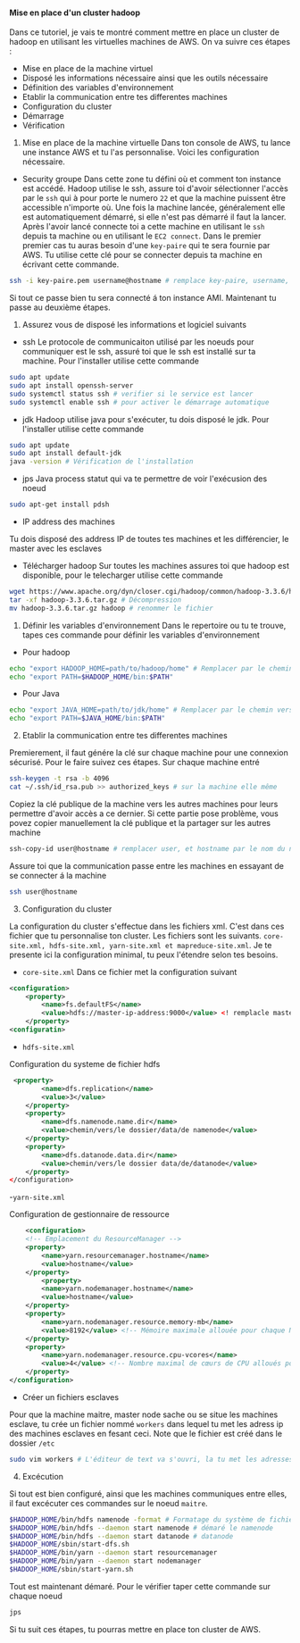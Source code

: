 #### Mise en place d'un cluster hadoop
Dans ce tutoriel, je vais te montré comment mettre en place un cluster de hadoop en utilisant les virtuelles machines de AWS. On va suivre ces étapes :

- Mise en place de la machine virtuel
- Disposé les informations nécessaire ainsi que les outils nécessaire
- Définition des variables d'environnement
- Etablir la communication entre tes differentes machines
- Configuration du cluster
- Démarrage
- Vérification

1. Mise en place de la machine virtuelle
Dans ton console de AWS, tu lance une instance AWS et tu l'as personnalise. Voici les configuration nécessaire.
- Security groupe
Dans cette zone tu défini où et comment ton instance est accédé. Hadoop utilise le ssh, assure toi d'avoir sélectionner l'accès par le ````ssh```` qui à pour porte le numero ```22``` et que la machine puissent être accessible n'importe où. Une fois la machine lancée, généralement elle est automatiquement démarré, si elle n'est pas démarré il faut la lancer. Après l'avoir lancé connecte toi a cette machine en utilisant le ```ssh``` depuis ta machine ou en utilisant le ```EC2 connect```.  Dans le premier premier cas tu auras besoin d'une ```key-paire``` qui te sera fournie par AWS. Tu utilise cette clé pour se connecter depuis ta machine en écrivant cette commande.
```zsh
ssh -i key-paire.pem username@hostname # remplace key-paire, username, hostname par leur valeur
```
Si tout ce passe bien tu sera connecté á ton instance AMI. Maintenant tu passe au deuxième étapes.

1. Assurez vous de disposé les informations et logiciel suivants

- ssh
Le protocole de communicaiton utilisé par les noeuds pour communiquer est le ssh, assuré toi que le ssh est installé sur ta machine. Pour l'installer utilise cette commande

```zsh
sudo apt update
sudo apt install openssh-server
sudo systemctl status ssh # verifier si le service est lancer
sudo systemctl enable ssh # pour activer le démarrage automatique

```
- jdk
Hadoop utilise java pour s'exécuter, tu dois disposé le jdk. Pour l'installer utilise cette commande

```zsh
sudo apt update
sudo apt install default-jdk
java -version # Vérification de l'installation
```
- jps
Java process statut qui va te permettre de voir l'exécusion des noeud
```zsh
sudo apt-get install pdsh
```
- IP address des machines

Tu dois disposé des address IP de toutes tes machines et les différencier, le master avec les esclaves

- Télécharger hadoop
 Sur toutes les machines assures toi que hadoop est disponible, pour le telecharger utilise cette commande

```zsh
wget https://www.apache.org/dyn/closer.cgi/hadoop/common/hadoop-3.3.6/hadoop-3.3.6.tar.gz 
tar -xf hadoop-3.3.6.tar.gz # Décompression
mv hadoop-3.3.6.tar.gz hadoop # renommer le fichier
```

1. Définir les variables d'environnement
Dans le repertoire ou tu te trouve, tapes ces commande pour définir les variables d'environnement
 - Pour hadoop
```zsh
echo "export HADOOP_HOME=path/to/hadoop/home" # Remplacer par le chemin vers hadoop
echo "export PATH=$HADOOP_HOME/bin:$PATH" 
```
 - Pour Java

 ```zsh
echo "export JAVA_HOME=path/to/jdk/home" # Remplacer par le chemin vers le jdk
echo "export PATH=$JAVA_HOME/bin:$PATH" 
 ```

2. Etablir la communication entre tes differentes machines

Premierement, il faut génére la clé sur chaque machine pour une connexion sécurisé. Pour le faire suivez ces étapes. Sur chaque machine entré

```zsh
ssh-keygen -t rsa -b 4096 
cat ~/.ssh/id_rsa.pub >> authorized_keys # sur la machine elle même
```
Copiez la clé publique de la machine vers les autres machines pour leurs permettre d'avoir accès a ce dernier. Si cette partie pose problème, vous povez copier manuellement la clé publique et la partager sur les autres machine

```zsh
ssh-copy-id user@hostname # remplacer user, et hostname par le nom du noeud
```

Assure toi que la communication passe entre les machines en essayant de se connecter á la machine

```zsh
ssh user@hostname
```

3. Configuration du cluster

La configuration du cluster s'effectue dans les fichiers xml. C'est dans ces fichier que tu personnalise ton cluster. Les fichiers sont les suivants. ```core-site.xml, hdfs-site.xml, yarn-site.xml et mapreduce-site.xml```. Je te presente ici la configuration minimal, tu peux l'étendre selon tes besoins.

- ```core-site.xml```
Dans ce fichier met la configuration suivant

```xml
<configuration>
    <property>
        <name>fs.defaultFS</name>
        <value>hdfs://master-ip-address:9000</value> <! remplacle master-ip-adress par l'adress ip du la neoud maitre>
    </property>
<configuratin>
```
- ```hdfs-site.xml```

Configuration du systeme de fichier hdfs

```xml
 <property>
        <name>dfs.replication</name>
        <value>3</value>
    </property>
    <property>
        <name>dfs.namenode.name.dir</name>
        <value>chemin/vers/le dossier/data/de namenode</value>
    </property>
    <property>
        <name>dfs.datanode.data.dir</name>
        <value>chemin/vers/le dossier data/de/datanode</value>
    </property>
</configuration>
```
-```yarn-site.xml```

Configuration de gestionnaire de ressource

```xml
    <configuration>
    <!-- Emplacement du ResourceManager -->
    <property>
        <name>yarn.resourcemanager.hostname</name>
        <value>hostname</value>
    </property>
        <property>
        <name>yarn.nodemanager.hostname</name>
        <value>hostname</value>
    </property>
    <property>
        <name>yarn.nodemanager.resource.memory-mb</name>
        <value>8192</value> <!-- Mémoire maximale allouée pour chaque NodeManager en Mo -->
    </property>
    <property>
        <name>yarn.nodemanager.resource.cpu-vcores</name>
        <value>4</value> <!-- Nombre maximal de cœurs de CPU alloués pour chaque NodeManager -->
    </property>
</configuration>
```
- Créer un fichiers esclaves

Pour que la machine maitre, master node sache ou se situe les machines esclave, tu crée un fichier nommé ```workers``` dans lequel tu met les adress ip des machines esclaves en fesant ceci. Note que le fichier est créé dans le dossier ```/etc```

```zsh
sudo vim workers # L'éditeur de text va s'ouvri, la tu met les adresses ip des noeuds esclaves
```

4. Excécution

Si tout est bien configuré, ainsi que les machines communiques entre elles, il faut excécuter ces commandes sur le noeud ```maitre```.

```zsh
$HADOOP_HOME/bin/hdfs namenode -format # Formatage du système de fichier
$HADOOP_HOME/bin/hdfs --daemon start namenode # démaré le namenode
$HADOOP_HOME/bin/hdfs --daemon start datanode # datanode
$HADOOP_HOME/sbin/start-dfs.sh
$HADOOP_HOME/bin/yarn --daemon start resourcemanager
$HADOOP_HOME/bin/yarn --daemon start nodemanager
$HADOOP_HOME/sbin/start-yarn.sh
```

Tout est maintenant démaré. Pour le vérifier taper cette commande sur chaque noeud

```zsh
jps
```

Si tu suit ces étapes, tu pourras mettre en place ton cluster de AWS. 
